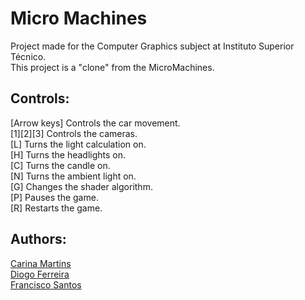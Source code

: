 # Micro Machines
Project made for the Computer Graphics subject at Instituto Superior Técnico.<br />
This project is a "clone" from the MicroMachines.<br />

## Controls:<br />
[Arrow keys] Controls the car movement.<br />
[1][2][3] Controls the cameras.<br />
[L] Turns the light calculation on.<br />
[H] Turns the headlights on.<br />
[C] Turns the candle on.<br />
[N] Turns the ambient light on.<br />
[G] Changes the shader algorithm.<br />
[P] Pauses the game.<br />
[R] Restarts the game.<br />

## Authors:
[Carina Martins](https://github.com/carinamgm)<br />
[Diogo Ferreira](https://github.com/drlferreira)<br />
[Francisco Santos](https://github.com/xxlxpto)<br />
